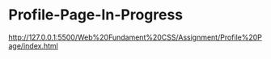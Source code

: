 # Profile-Page-In-Progress

http://127.0.0.1:5500/Web%20Fundament%20CSS/Assignment/Profile%20Page/index.html
